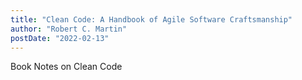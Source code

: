 ```yaml
---
title: "Clean Code: A Handbook of Agile Software Craftsmanship"
author: "Robert C. Martin"
postDate: "2022-02-13"
---
```


Book Notes on Clean Code